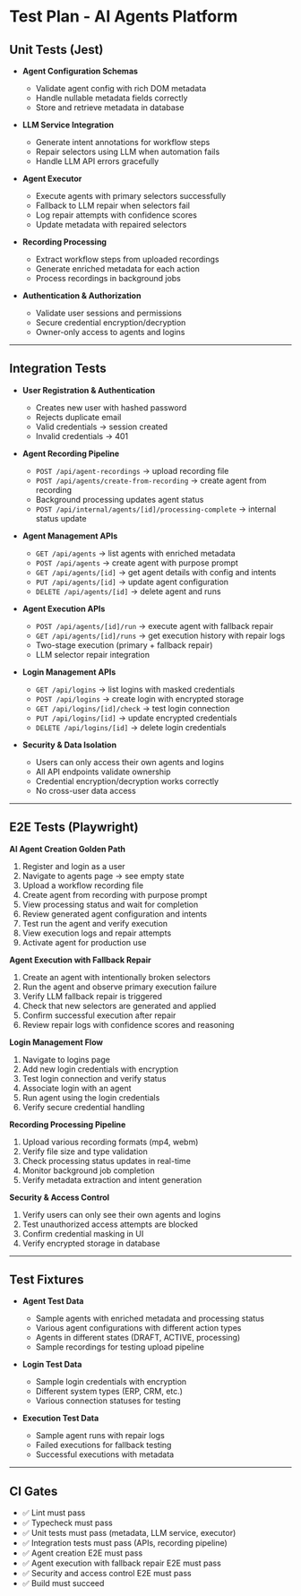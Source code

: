 # Test Plan - AI Agents Platform

## Unit Tests (Jest)

- **Agent Configuration Schemas**  
  - Validate agent config with rich DOM metadata
  - Handle nullable metadata fields correctly
  - Store and retrieve metadata in database

- **LLM Service Integration**  
  - Generate intent annotations for workflow steps
  - Repair selectors using LLM when automation fails
  - Handle LLM API errors gracefully

- **Agent Executor**  
  - Execute agents with primary selectors successfully
  - Fallback to LLM repair when selectors fail
  - Log repair attempts with confidence scores
  - Update metadata with repaired selectors

- **Recording Processing**  
  - Extract workflow steps from uploaded recordings
  - Generate enriched metadata for each action
  - Process recordings in background jobs

- **Authentication & Authorization**  
  - Validate user sessions and permissions
  - Secure credential encryption/decryption
  - Owner-only access to agents and logins  

---

## Integration Tests

- **User Registration & Authentication**  
  - Creates new user with hashed password
  - Rejects duplicate email
  - Valid credentials → session created
  - Invalid credentials → 401

- **Agent Recording Pipeline**  
  - `POST /api/agent-recordings` → upload recording file
  - `POST /api/agents/create-from-recording` → create agent from recording
  - Background processing updates agent status
  - `POST /api/internal/agents/[id]/processing-complete` → internal status update

- **Agent Management APIs**  
  - `GET /api/agents` → list agents with enriched metadata
  - `POST /api/agents` → create agent with purpose prompt
  - `GET /api/agents/[id]` → get agent details with config and intents
  - `PUT /api/agents/[id]` → update agent configuration
  - `DELETE /api/agents/[id]` → delete agent and runs

- **Agent Execution APIs**  
  - `POST /api/agents/[id]/run` → execute agent with fallback repair
  - `GET /api/agents/[id]/runs` → get execution history with repair logs
  - Two-stage execution (primary + fallback repair)
  - LLM selector repair integration

- **Login Management APIs**  
  - `GET /api/logins` → list logins with masked credentials
  - `POST /api/logins` → create login with encrypted storage
  - `GET /api/logins/[id]/check` → test login connection
  - `PUT /api/logins/[id]` → update encrypted credentials
  - `DELETE /api/logins/[id]` → delete login credentials

- **Security & Data Isolation**  
  - Users can only access their own agents and logins
  - All API endpoints validate ownership
  - Credential encryption/decryption works correctly
  - No cross-user data access  

---

## E2E Tests (Playwright)

**AI Agent Creation Golden Path**  
1. Register and login as a user
2. Navigate to agents page → see empty state
3. Upload a workflow recording file
4. Create agent from recording with purpose prompt
5. View processing status and wait for completion
6. Review generated agent configuration and intents
7. Test run the agent and verify execution
8. View execution logs and repair attempts
9. Activate agent for production use

**Agent Execution with Fallback Repair**  
1. Create an agent with intentionally broken selectors
2. Run the agent and observe primary execution failure
3. Verify LLM fallback repair is triggered
4. Check that new selectors are generated and applied
5. Confirm successful execution after repair
6. Review repair logs with confidence scores and reasoning

**Login Management Flow**  
1. Navigate to logins page
2. Add new login credentials with encryption
3. Test login connection and verify status
4. Associate login with an agent
5. Run agent using the login credentials
6. Verify secure credential handling

**Recording Processing Pipeline**  
1. Upload various recording formats (mp4, webm)
2. Verify file size and type validation
3. Check processing status updates in real-time
4. Monitor background job completion
5. Verify metadata extraction and intent generation

**Security & Access Control**  
1. Verify users can only see their own agents and logins
2. Test unauthorized access attempts are blocked
3. Confirm credential masking in UI
4. Verify encrypted storage in database  

---

## Test Fixtures

- **Agent Test Data**  
  - Sample agents with enriched metadata and processing status
  - Various agent configurations with different action types
  - Agents in different states (DRAFT, ACTIVE, processing)
  - Sample recordings for testing upload pipeline

- **Login Test Data**  
  - Sample login credentials with encryption
  - Different system types (ERP, CRM, etc.)
  - Various connection statuses for testing

- **Execution Test Data**  
  - Sample agent runs with repair logs
  - Failed executions for fallback testing
  - Successful executions with metadata

---

## CI Gates

- ✅ Lint must pass  
- ✅ Typecheck must pass  
- ✅ Unit tests must pass (metadata, LLM service, executor)
- ✅ Integration tests must pass (APIs, recording pipeline)
- ✅ Agent creation E2E must pass  
- ✅ Agent execution with fallback repair E2E must pass
- ✅ Security and access control E2E must pass  
- ✅ Build must succeed  
